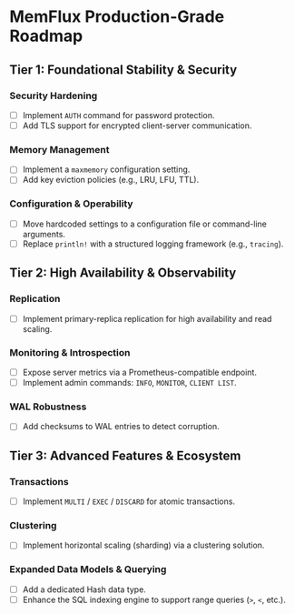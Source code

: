# MemFlux Production-Grade Roadmap

## Tier 1: Foundational Stability & Security

### Security Hardening
- [ ] Implement `AUTH` command for password protection.
- [ ] Add TLS support for encrypted client-server communication.

### Memory Management
- [ ] Implement a `maxmemory` configuration setting.
- [ ] Add key eviction policies (e.g., LRU, LFU, TTL).

### Configuration & Operability
- [ ] Move hardcoded settings to a configuration file or command-line arguments.
- [ ] Replace `println!` with a structured logging framework (e.g., `tracing`).

## Tier 2: High Availability & Observability

### Replication
- [ ] Implement primary-replica replication for high availability and read scaling.

### Monitoring & Introspection
- [ ] Expose server metrics via a Prometheus-compatible endpoint.
- [ ] Implement admin commands: `INFO`, `MONITOR`, `CLIENT LIST`.

### WAL Robustness
- [ ] Add checksums to WAL entries to detect corruption.

## Tier 3: Advanced Features & Ecosystem

### Transactions
- [ ] Implement `MULTI` / `EXEC` / `DISCARD` for atomic transactions.

### Clustering
- [ ] Implement horizontal scaling (sharding) via a clustering solution.

### Expanded Data Models & Querying
- [ ] Add a dedicated Hash data type.
- [ ] Enhance the SQL indexing engine to support range queries (`>`, `<`, etc.).
